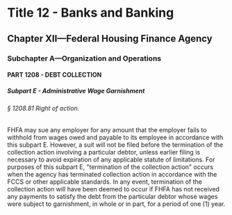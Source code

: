 
# Title 12 - Banks and Banking
## Chapter XII—Federal Housing Finance Agency
### Subchapter A—Organization and Operations
#### PART 1208 - DEBT COLLECTION
##### Subpart E - Administrative Wage Garnishment
###### § 1208.81 Right of action.

FHFA may sue any employer for any amount that the employer fails to withhold from wages owed and payable to its employee in accordance with this subpart E. However, a suit will not be filed before the termination of the collection action involving a particular debtor, unless earlier filing is necessary to avoid expiration of any applicable statute of limitations. For purposes of this subpart E, "termination of the collection action" occurs when the agency has terminated collection action in accordance with the FCCS or other applicable standards. In any event, termination of the collection action will have been deemed to occur if FHFA has not received any payments to satisfy the debt from the particular debtor whose wages were subject to garnishment, in whole or in part, for a period of one (1) year.

